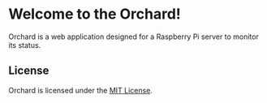 # Welcome to the Orchard!

Orchard is a web application designed for a Raspberry Pi server to monitor its status.

## License
Orchard is licensed under the [MIT License](http://www.opensource.org/licenses/MIT).
